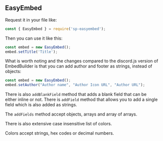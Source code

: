 ## EasyEmbed

Request it in your file like:
```js
const { EasyEmbed } = require('sp-easyembed');
```

Then you can use it like this:
```js
const embed = new EasyEmbed();
embed.setTitle('Title');
```

What is worth noting and the changes compared to the discord.js version of EmbedBuilder is that you can add author and footer as strings, instead of objects:
```js
const embed = new EasyEmbed();
embed.setAuthor("Author name", "Author Icon URL", "Author URL");
```

There is also ``addBlankField`` method that adds a blank field that can be either inline or not.
There is ``addField`` method that allows you to add a single field which is also added as strings.

The ``addFields`` method accept objects, arrays and array of arrays.

There is also extensive case insensitive list of colors.

Colors accept strings, hex codes or decimal numbers.
